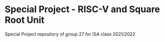 # Special Project - RISC-V and Square Root Unit
Special Project repository of group 27 for ISA class 2021/2022
